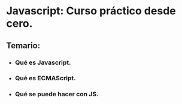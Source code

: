 # Javascript: Curso práctico desde cero.

## Temario:

- ### Qué es Javascript.
- ### Qué es ECMAScript.
- ### Qué se puede hacer con JS.
